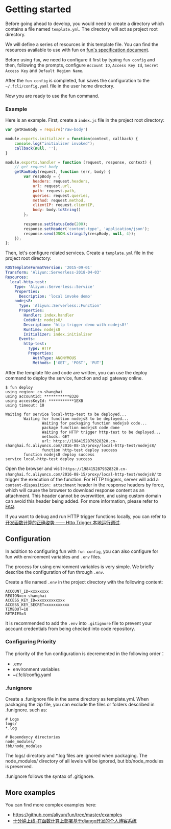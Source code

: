 # Getting started

Before going ahead to develop, you would need to create a directory which contains a file named `template.yml`. The directory will act as project root directory.

We will define a series of resources in this template file. You can find the resources available to use with fun on [fun's specification document](https://github.com/aliyun/fun/blob/master/docs/specs/2018-04-03.md).

Before using `fun`, we need to configure it first by typing `fun config` and then, following the prompts, configure `Account ID`, `Access Key Id`, `Secret Access Key` and `Default Region Name`.

After the `fun config` is completed, fun saves the configuration to the `~/.fcli/config.yaml` file in the user home directory.

Now you are ready to use the fun command. 

### Example

Here is an example. First, create a `index.js` file in the project root directory:

```javascript
var getRawBody = require('raw-body')

module.exports.initializer = function(context, callback) {
    console.log("initializer invoked");
    callback(null, '');
}

module.exports.handler = function (request, response, context) {    
    // get request body
    getRawBody(request, function (err, body) {
        var respBody = {
            headers: request.headers,
            url: request.url,
            path: request.path,
            queries: request.queries,
            method: request.method,
            clientIP: request.clientIP,
            body: body.toString()
        };
        
        response.setStatusCode(200);
        response.setHeader('content-type', 'application/json');
        response.send(JSON.stringify(respBody, null, 4));
    });
};
```

Then, let's configure related services. Create a `template.yml` file in the project root directory:

```yaml
ROSTemplateFormatVersion: '2015-09-01'
Transform: 'Aliyun::Serverless-2018-04-03'
Resources:
  local-http-test:
    Type: 'Aliyun::Serverless::Service'
    Properties:
      Description: 'local invoke demo'
    nodejs8:
      Type: 'Aliyun::Serverless::Function'
      Properties:
        Handler: index.handler
        CodeUri: nodejs8/
        Description: 'http trigger demo with nodejs8!'
        Runtime: nodejs8
        Initializer: index.initializer
      Events:
        http-test:
          Type: HTTP
          Properties:
            AuthType: ANONYMOUS
            Methods: ['GET', 'POST', 'PUT']    
```

After the template file and code are written, you can use the deploy command to deploy the service, function and api gateway online.

```shell
$ fun deploy
using region: cn-shanghai
using accountId: ***********8320
using accessKeyId: ***********1EXB
using timeout: 10

Waiting for service local-http-test to be deployed...
        Waiting for function nodejs8 to be deployed...
                Waiting for packaging function nodejs8 code...
                package function nodejs8 code done
                Waiting for HTTP trigger http-test to be deployed...
                methods: GET
                url: https://1984152879328320.cn-shanghai.fc.aliyuncs.com/2016-08-15/proxy/local-http-test/nodejs8/
                function http-test deploy success
        function nodejs8 deploy success
service local-http-test deploy success
```
Open the browser and visit `https://1984152879328320.cn-shanghai.fc.aliyuncs.com/2016-08-15/proxy/local-http-test/nodejs8/` to trigger the execution of the function. For HTTP triggers, server will add a `content-disposition: attachment` header in the response headers by force, which will cause the browser to download response content as an attachment. This header cannot be overwritten, and using custom domain can avoid this header being added. For more information, please refer to [FAQ](https://help.aliyun.com/knowledge_detail/56103.html?spm=a2c4g.11186623.6.711.117c28acEBZTtF#HTTP-Trigger-compulsory-header).

If you want to debug and run HTTP trigger functions locally, you can refer to [开发函数计算的正确姿势 —— Http Trigger 本地运行调试](https://yq.aliyun.com/articles/683683).

## Configuration

In addition to configuring fun with `fun config`, you can also configure for fun with environment variables and `.env` files.

The process for using environment variables is very simple. We briefly describe the configuration of fun through `.env`.


Create a file named `.env` in the project directory with the following content:

```shell
ACCOUNT_ID=xxxxxxxx
REGION=cn-shanghai
ACCESS_KEY_ID=xxxxxxxxxxxx
ACCESS_KEY_SECRET=xxxxxxxxxx
TIMEOUT=10
RETRIES=3
```

It is recommended to add the `.env` into `.gitignore` file to prevent your account credentials from being checked into code repository.

### Configuring Priority

The priority of the fun configuration is decremented in the following order：

- .env
- environment variables
- ~/.fcli/config.yaml

### .funignore

Create a .funignore file in the same directory as template.yml. When packaging the zip file, you can exclude the files or folders described in .funignore. such as:

```
# Logs
logs/
*.log
 
# Dependency directories
node_modules/
!bb/node_modules
```

The logs/ directory and *.log files are ignored when packaging. The node_modules/ directory of all levels will be ignored, but bb/node_modules is preserved.

.funignore follows the syntax of .gitignore.

## More examples

You can find more complex examples here:

- https://github.com/aliyun/fun/tree/master/examples
- [十分钟上线-在函数计算上部署基于django开发的个人博客系统](https://yq.aliyun.com/articles/603249?spm=a2c4e.11153959.teamhomeleft.26.115948f26ECqbQ)